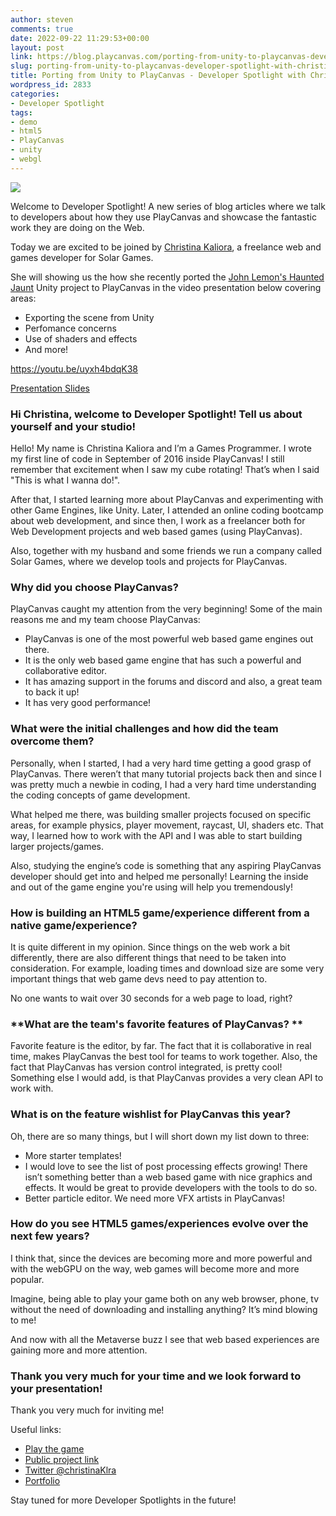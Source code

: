 ```yaml
---
author: steven
comments: true
date: 2022-09-22 11:29:53+00:00
layout: post
link: https://blog.playcanvas.com/porting-from-unity-to-playcanvas-developer-spotlight-with-christina-kaliora/
slug: porting-from-unity-to-playcanvas-developer-spotlight-with-christina-kaliora
title: Porting from Unity to PlayCanvas - Developer Spotlight with Christina Kaliora
wordpress_id: 2833
categories:
- Developer Spotlight
tags:
- demo
- html5
- PlayCanvas
- unity
- webgl
---
```



[![](https://blog.playcanvas.com/wp-content/uploads/2022/09/banner-1024x536.jpg)](https://blog.playcanvas.com/wp-content/uploads/2022/09/banner.jpg)





Welcome to Developer Spotlight! A new series of blog articles where we talk to developers about how they use PlayCanvas and showcase the fantastic work they are doing on the Web.







Today we are excited to be joined by [Christina Kaliora](https://solargames.io/christina/), a freelance web and games developer for Solar Games.







She will showing us the how she recently ported the [John Lemon's Haunted Jaunt](https://learn.unity.com/project/john-lemon-s-haunted-jaunt-3d-beginner) Unity project to PlayCanvas in the video presentation below covering areas:







  * Exporting the scene from Unity
  * Perfomance concerns
  * Use of shaders and effects
  * And more!







https://youtu.be/uyxh4bdqK38








[Presentation Slides](https://blog.playcanvas.com/wp-content/uploads/2022/09/Christina-Spotlight-Unity-John-Lemons-to-PlayCanvas-Presentation.pdf)







### Hi Christina, welcome to Developer Spotlight! Tell us about yourself and your studio!







Hello! My name is Christina Kaliora and I’m a Games Programmer. I wrote my first line of code in September of 2016 inside PlayCanvas! I still remember that excitement when I saw my cube rotating! That’s when I said "This is what I wanna do!". 







After that, I started learning more about PlayCanvas and experimenting with other Game Engines, like Unity. Later, I attended an online coding bootcamp about web development, and since then, I work as a freelancer both for Web Development projects and web based games (using PlayCanvas).







Also, together with my husband and some friends we run a company called Solar Games, where we develop tools and projects for PlayCanvas.







### Why did you choose PlayCanvas?







PlayCanvas caught my attention from the very beginning! Some of the main reasons me and my team choose PlayCanvas:







  * PlayCanvas is one of the most powerful web based game engines out there.
  * It is the only web based game engine that has such a powerful and collaborative editor.
  * It has amazing support in the forums and discord and also, a great team to back it up!
  * It has very good performance!






### What were the initial challenges and how did the team overcome them?







Personally, when I started, I had a very hard time getting a good grasp of PlayCanvas. There weren’t that many tutorial projects back then and since I was pretty much a newbie in coding, I had a very hard time understanding the coding concepts of game development. 







What helped me there, was building smaller projects focused on specific areas, for example physics, player movement, raycast, UI, shaders etc. That way, I learned how to work with the API and I was able to start building larger projects/games. 







Also, studying the engine’s code is something that any aspiring PlayCanvas developer should get into and helped me personally! Learning the inside and out of the game engine you're using will help you tremendously!







### How is building an HTML5 game/experience different from a native game/experience?







It is quite different in my opinion. Since things on the web work a bit differently, there are also different things that need to be taken into consideration. For example, loading times and download size are some very important things that web game devs need to pay attention to.







No one wants to wait over 30 seconds for a web page to load, right?







### **What are the team's favorite features of PlayCanvas? **







Favorite feature is the editor, by far. The fact that it is collaborative in real time, makes PlayCanvas the best tool for teams to work together. Also, the fact that PlayCanvas has version control integrated, is pretty cool! Something else I would add, is that PlayCanvas provides a very clean API to work with.







### What is on the feature wishlist for PlayCanvas this year?







Oh, there are so many things, but I will short down my list down to three:







  * More starter templates!
  * I would love to see the list of post processing effects growing! There isn’t something better than a web based game with nice graphics and effects. It would be great to provide developers with the tools to do so.
  * Better particle editor. We need more VFX artists in PlayCanvas!






### How do you see HTML5 games/experiences evolve over the next few years?







I think that, since the devices are becoming more and more powerful and with the webGPU on the way, web games will become more and more popular. 







Imagine, being able to play your game both on any web browser, phone, tv without the need of downloading and installing anything? It’s mind blowing to me! 







And now with all the Metaverse buzz I see that web based experiences are gaining more and more attention.







### Thank you very much for your time and we look forward to your presentation!







Thank you very much for inviting me!







Useful links:







  * [Play the game](https://playcanv.as/p/atVPbI8K/)
  * [Public project link](https://playcanvas.com/project/917469/overview/john-lemon-public-project)
  * [Twitter @christinaKlra](https://twitter.com/christinaKlra)
  * [Portfolio](https://solargames.io/christina/)






Stay tuned for more Developer Spotlights in the future!



